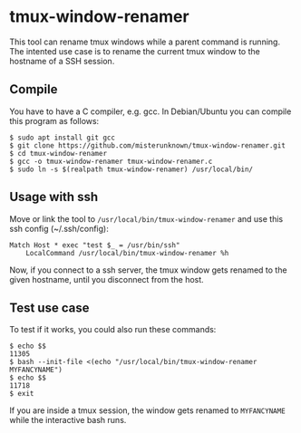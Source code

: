 # tmux-window-renamer

This tool can rename tmux windows while a parent command is running. The
intented use case is to rename the current tmux window to the hostname of a SSH
session.

## Compile

You have to have a C compiler, e.g. gcc. In Debian/Ubuntu you can compile this
program as follows:

```
$ sudo apt install git gcc
$ git clone https://github.com/misterunknown/tmux-window-renamer.git
$ cd tmux-window-renamer
$ gcc -o tmux-window-renamer tmux-window-renamer.c
$ sudo ln -s $(realpath tmux-window-renamer) /usr/local/bin/
```

## Usage with ssh

Move or link the tool to `/usr/local/bin/tmux-window-renamer` and use this ssh
config (~/.ssh/config):

```
Match Host * exec "test $_ = /usr/bin/ssh"
    LocalCommand /usr/local/bin/tmux-window-renamer %h
```

Now, if you connect to a ssh server, the tmux window gets renamed to the given
hostname, until you disconnect from the host.

## Test use case

To test if it works, you could also run these commands:

```
$ echo $$
11305
$ bash --init-file <(echo "/usr/local/bin/tmux-window-renamer MYFANCYNAME")
$ echo $$
11718
$ exit
```

If you are inside a tmux session, the window gets renamed to `MYFANCYNAME` while
the interactive bash runs.
